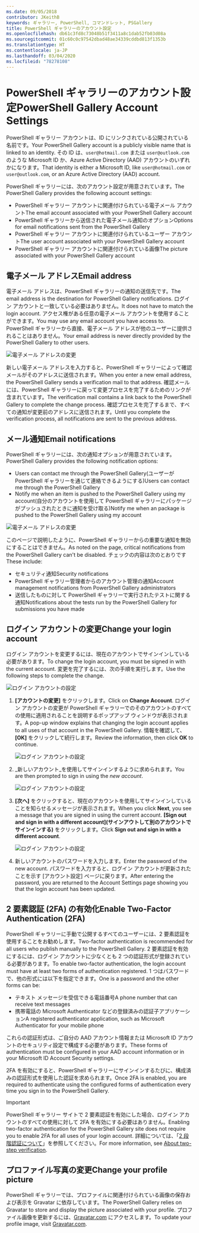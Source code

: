 ```yaml
---
ms.date: 09/05/2018
contributor: JKeithB
keywords: ギャラリー, PowerShell, コマンドレット, PSGallery
title: PowerShell ギャラリーのアカウント設定
ms.openlocfilehash: db61c3fd8c73048b51f3411a8c1dab52fb03d08a
ms.sourcegitcommit: 01c60c0c97542dbad48ae34339cddbd813f1353b
ms.translationtype: HT
ms.contentlocale: ja-JP
ms.lasthandoff: 03/04/2020
ms.locfileid: "78278108"
---
```

# <a name="powershell-gallery-account-settings"></a><span data-ttu-id="97dfb-103">PowerShell ギャラリーのアカウント設定</span><span class="sxs-lookup"><span data-stu-id="97dfb-103">PowerShell Gallery Account Settings</span></span>

<span data-ttu-id="97dfb-104">PowerShell ギャラリー アカウントは、ID にリンクされている公開されている名前です。</span><span class="sxs-lookup"><span data-stu-id="97dfb-104">Your PowerShell Gallery account is a publicly visible name that is linked to an identity.</span></span> <span data-ttu-id="97dfb-105">その ID は、`user@hotmail.com` または `user@outlook.com` のような Microsoft ID か、Azure Active Directory (AAD) アカウントのいずれかになります。</span><span class="sxs-lookup"><span data-stu-id="97dfb-105">That identity is either a Microsoft ID, like `user@hotmail.com` or `user@outlook.com`, or an Azure Active Directory (AAD) account.</span></span>

<span data-ttu-id="97dfb-106">PowerShell ギャラリーには、次のアカウント設定が用意されています。</span><span class="sxs-lookup"><span data-stu-id="97dfb-106">The PowerShell Gallery provides the following account settings:</span></span>

- <span data-ttu-id="97dfb-107">PowerShell ギャラリー アカウントに関連付けられている電子メール アカウント</span><span class="sxs-lookup"><span data-stu-id="97dfb-107">The email account associated with your PowerShell Gallery account</span></span>
- <span data-ttu-id="97dfb-108">PowerShell ギャラリーから送信された電子メール通知のオプション</span><span class="sxs-lookup"><span data-stu-id="97dfb-108">Options for email notifications sent from the PowerShell Gallery</span></span>
- <span data-ttu-id="97dfb-109">PowerShell ギャラリー アカウントに関連付けられているユーザー アカウント</span><span class="sxs-lookup"><span data-stu-id="97dfb-109">The user account associated with your PowerShell Gallery account</span></span>
- <span data-ttu-id="97dfb-110">PowerShell ギャラリー アカウントに関連付けられている画像</span><span class="sxs-lookup"><span data-stu-id="97dfb-110">The picture associated with your PowerShell Gallery account</span></span>

## <a name="email-address"></a><span data-ttu-id="97dfb-111">電子メール アドレス</span><span class="sxs-lookup"><span data-stu-id="97dfb-111">Email address</span></span>

<span data-ttu-id="97dfb-112">電子メール アドレスは、PowerShell ギャラリーの通知の送信先です。</span><span class="sxs-lookup"><span data-stu-id="97dfb-112">The email address is the destination for PowerShell Gallery notifications.</span></span> <span data-ttu-id="97dfb-113">ログイン アカウントと一致している必要はありません。</span><span class="sxs-lookup"><span data-stu-id="97dfb-113">It does not have to match the login account.</span></span> <span data-ttu-id="97dfb-114">アクセス権がある任意の電子メール アカウントを使用することができます。</span><span class="sxs-lookup"><span data-stu-id="97dfb-114">You may use any email account you have access to.</span></span> <span data-ttu-id="97dfb-115">PowerShell ギャラリーから直接、電子メール アドレスが他のユーザーに提供されることはありません。</span><span class="sxs-lookup"><span data-stu-id="97dfb-115">Your email address is never directly provided by the PowerShell Gallery to other users.</span></span>

![電子メール アドレスの変更](media/managing-account/PSGallery_AcccountEmailAddress.png)

<span data-ttu-id="97dfb-117">新しい電子メール アドレスを入力すると、PowerShell ギャラリーによって確認メールがそのアドレスに送信されます。</span><span class="sxs-lookup"><span data-stu-id="97dfb-117">When you enter a new email address, the PowerShell Gallery sends a verification mail to that address.</span></span> <span data-ttu-id="97dfb-118">確認メールには、PowerShell ギャラリーに戻って変更プロセスを完了するためのリンクが含まれています。</span><span class="sxs-lookup"><span data-stu-id="97dfb-118">The verification mail contains a link back to the PowerShell Gallery to complete the change process.</span></span> <span data-ttu-id="97dfb-119">確認プロセスを完了するまで、すべての通知が変更前のアドレスに送信されます。</span><span class="sxs-lookup"><span data-stu-id="97dfb-119">Until you complete the verification process, all notifications are sent to the previous address.</span></span>

## <a name="email-notifications"></a><span data-ttu-id="97dfb-120">メール通知</span><span class="sxs-lookup"><span data-stu-id="97dfb-120">Email notifications</span></span>

<span data-ttu-id="97dfb-121">PowerShell ギャラリーには、次の通知オプションが用意されています。</span><span class="sxs-lookup"><span data-stu-id="97dfb-121">PowerShell Gallery provides the following notification options:</span></span>

- <span data-ttu-id="97dfb-122">Users can contact me through the PowerShell Gallery\(ユーザーが PowerShell ギャラリーを通じて連絡できるようにする\)</span><span class="sxs-lookup"><span data-stu-id="97dfb-122">Users can contact me through the PowerShell Gallery</span></span>
- <span data-ttu-id="97dfb-123">Notify me when an item is pushed to the PowerShell Gallery using my account\(自分のアカウントを使用して PowerShell ギャラリーにパッケージがプッシュされたときに通知を受け取る\)</span><span class="sxs-lookup"><span data-stu-id="97dfb-123">Notify me when an package is pushed to the PowerShell Gallery using my account</span></span>

![電子メール アドレスの変更](media/managing-account/PSGallery_AccountEmailOptions.png)

<span data-ttu-id="97dfb-125">このページで説明したように、PowerShell ギャラリーからの重要な通知を無効にすることはできません。</span><span class="sxs-lookup"><span data-stu-id="97dfb-125">As noted on the page, critical notifications from the PowerShell Gallery can't be disabled.</span></span>
<span data-ttu-id="97dfb-126">チェックの内容は次のとおりです</span><span class="sxs-lookup"><span data-stu-id="97dfb-126">These include:</span></span>

- <span data-ttu-id="97dfb-127">セキュリティ通知</span><span class="sxs-lookup"><span data-stu-id="97dfb-127">Security notifications</span></span>
- <span data-ttu-id="97dfb-128">PowerShell ギャラリー管理者からのアカウント管理の通知</span><span class="sxs-lookup"><span data-stu-id="97dfb-128">Account management notifications from PowerShell Gallery administrators</span></span>
- <span data-ttu-id="97dfb-129">送信したものに対して PowerShell ギャラリーで実行されたテストに関する通知</span><span class="sxs-lookup"><span data-stu-id="97dfb-129">Notifications about the tests run by the PowerShell Gallery for submissions you have made</span></span>

## <a name="change-your-login-account"></a><span data-ttu-id="97dfb-130">ログイン アカウントの変更</span><span class="sxs-lookup"><span data-stu-id="97dfb-130">Change your login account</span></span>

<span data-ttu-id="97dfb-131">ログイン アカウントを変更するには、現在のアカウントでサインインしている必要があります。</span><span class="sxs-lookup"><span data-stu-id="97dfb-131">To change the login account, you must be signed in with the current account.</span></span> <span data-ttu-id="97dfb-132">変更を完了するには、次の手順を実行します。</span><span class="sxs-lookup"><span data-stu-id="97dfb-132">Use the following steps to complete the change.</span></span>

![ログイン アカウントの設定](media/managing-account/PSGallery_LoginAccountSettings.png)

1. <span data-ttu-id="97dfb-134">**[アカウントの変更]** をクリックします。</span><span class="sxs-lookup"><span data-stu-id="97dfb-134">Click on **Change Account**.</span></span> <span data-ttu-id="97dfb-135">ログイン アカウントの変更が PowerShell ギャラリーでのそのアカウントのすべての使用に適用されることを説明するポップアップ ウィンドウが表示されます。</span><span class="sxs-lookup"><span data-stu-id="97dfb-135">A pop-up window explains that changing the login account applies to all uses of that account in the PowerShell Gallery.</span></span> <span data-ttu-id="97dfb-136">情報を確認して、 **[OK]** をクリックして続行します。</span><span class="sxs-lookup"><span data-stu-id="97dfb-136">Review the information, then click **OK** to continue.</span></span>

   ![ログイン アカウントの設定](media/managing-account/PSGallery_LoginAccountChange-1.png)

2. <span data-ttu-id="97dfb-138">_新しいアカウント_を使用してサインインするように求められます。</span><span class="sxs-lookup"><span data-stu-id="97dfb-138">You are then prompted to sign in using the _new account_.</span></span>

   ![ログイン アカウントの設定](media/managing-account/PSGallery_LoginAccountChange-2.png)

3. <span data-ttu-id="97dfb-140">**[次へ]** をクリックすると、現在のアカウントを使用してサインインしていることを知らせるメッセージが表示されます。</span><span class="sxs-lookup"><span data-stu-id="97dfb-140">When you click **Next**, you see a message that you are signed in using the current account.</span></span>
   <span data-ttu-id="97dfb-141">**[Sign out and sign in with a different account]\(サインアウトして別のアカウントでサインインする\)** をクリックします。</span><span class="sxs-lookup"><span data-stu-id="97dfb-141">Click **Sign out and sign in with a different account**.</span></span>

   ![ログイン アカウントの設定](media/managing-account/PSGallery_LoginAccountChange-3.png)

4. <span data-ttu-id="97dfb-143">新しいアカウントのパスワードを入力します。</span><span class="sxs-lookup"><span data-stu-id="97dfb-143">Enter the password of the new account.</span></span> <span data-ttu-id="97dfb-144">パスワードを入力すると、ログイン アカウントが更新されたことを示す [アカウント設定] ページに戻ります。</span><span class="sxs-lookup"><span data-stu-id="97dfb-144">After entering the password, you are returned to the Account Settings page showing you that the login account has been updated.</span></span>


## <a name="enable-two-factor-authentication-2fa"></a><span data-ttu-id="97dfb-145">2 要素認証 (2FA) の有効化</span><span class="sxs-lookup"><span data-stu-id="97dfb-145">Enable Two-Factor Authentication (2FA)</span></span>

<span data-ttu-id="97dfb-146">PowerShell ギャラリーに手動で公開するすべてのユーザーには、2 要素認証を使用することをお勧めします。</span><span class="sxs-lookup"><span data-stu-id="97dfb-146">Two-factor authentication is recommended for all users who publish manually to the PowerShell Gallery.</span></span> <span data-ttu-id="97dfb-147">2 要素認証を有効にするには、ログイン アカウントに少なくとも 2 つの認証形式が登録されている必要があります。</span><span class="sxs-lookup"><span data-stu-id="97dfb-147">To enable two-factor authentication, the login account must have at least two forms of authentication registered.</span></span> <span data-ttu-id="97dfb-148">1 つはパスワードで、他の形式には以下を指定できます。</span><span class="sxs-lookup"><span data-stu-id="97dfb-148">One is a password and the other forms can be:</span></span>

- <span data-ttu-id="97dfb-149">テキスト メッセージを受信できる電話番号</span><span class="sxs-lookup"><span data-stu-id="97dfb-149">A phone number that can receive text messages</span></span>
- <span data-ttu-id="97dfb-150">携帯電話の Microsoft Authenticator などの登録済みの認証子アプリケーション</span><span class="sxs-lookup"><span data-stu-id="97dfb-150">A registered authenticator application, such as Microsoft Authenticator for your mobile phone</span></span>

<span data-ttu-id="97dfb-151">これらの認証形式は、ご自分の AAD アカウント情報または Microsoft ID アカウントのセキュリティ設定で構成する必要があります。</span><span class="sxs-lookup"><span data-stu-id="97dfb-151">These forms of authentication must be configured in your AAD account information or in your Microsoft ID Account Security settings.</span></span>

<span data-ttu-id="97dfb-152">2FA を有効にすると、PowerShell ギャラリーにサインインするたびに、構成済みの認証形式を使用した認証を求められます。</span><span class="sxs-lookup"><span data-stu-id="97dfb-152">Once 2FA is enabled, you are required to authenticate using the configured forms of authentication every time you sign in to the PowerShell Gallery.</span></span>

> [!IMPORTANT]
> <span data-ttu-id="97dfb-153">PowerShell ギャラリー サイトで 2 要素認証を有効にした場合、ログイン アカウントのすべての使用に対して 2FA を有効にする必要はありません。</span><span class="sxs-lookup"><span data-stu-id="97dfb-153">Enabling two-factor authentication for the PowerShell Gallery site does not require you to enable 2FA for all uses of your login account.</span></span> <span data-ttu-id="97dfb-154">詳細については、「[2 段階認証について](https://support.microsoft.com/help/12408/microsoft-account-about-two-step-verification)」を参照してください。</span><span class="sxs-lookup"><span data-stu-id="97dfb-154">For more information, see [About two-step verification](https://support.microsoft.com/help/12408/microsoft-account-about-two-step-verification).</span></span>

## <a name="change-your-profile-picture"></a><span data-ttu-id="97dfb-155">プロファイル写真の変更</span><span class="sxs-lookup"><span data-stu-id="97dfb-155">Change your profile picture</span></span>

<span data-ttu-id="97dfb-156">PowerShell ギャラリーでは、プロファイルに関連付けられている画像の保存および表示を Gravatar に依存しています。</span><span class="sxs-lookup"><span data-stu-id="97dfb-156">The PowerShell Gallery relies on Gravatar to store and display the picture associated with your profile.</span></span> <span data-ttu-id="97dfb-157">プロファイル画像を更新するには、[Gravatar.com](http://www.gravatar.com/) にアクセスします。</span><span class="sxs-lookup"><span data-stu-id="97dfb-157">To update your profile image, visit [Gravatar.com](http://www.gravatar.com/).</span></span>
